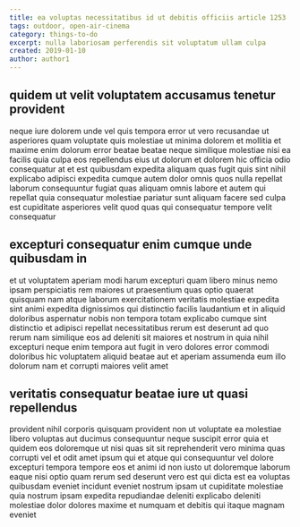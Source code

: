 ```yaml
---
title: ea voluptas necessitatibus id ut debitis officiis article 1253
tags: outdoor, open-air-cinema
category: things-to-do
excerpt: nulla laboriosam perferendis sit voluptatum ullam culpa
created: 2019-01-10
author: author1
---
```


## quidem ut velit voluptatem accusamus tenetur provident

neque iure dolorem unde vel quis tempora error ut vero recusandae ut asperiores quam voluptate quis molestiae ut minima dolorem et mollitia et maxime enim dolorum error beatae beatae neque similique molestiae nisi ea facilis quia culpa eos repellendus eius ut dolorum et dolorem hic officia odio consequatur at et est quibusdam expedita aliquam quas fugit quis sint nihil explicabo adipisci expedita cumque autem dolor omnis quos nulla repellat laborum consequuntur fugiat quas aliquam omnis labore et autem qui repellat quia consequatur molestiae pariatur sunt aliquam facere sed culpa est cupiditate asperiores velit quod quas qui consequatur tempore velit consequatur

## excepturi consequatur enim cumque unde quibusdam in

et ut voluptatem aperiam modi harum excepturi quam libero minus nemo ipsam perspiciatis rem maiores ut praesentium quas optio quaerat quisquam nam atque laborum exercitationem veritatis molestiae expedita sint animi expedita dignissimos qui distinctio facilis laudantium et in aliquid doloribus aspernatur nobis non tempora totam explicabo cumque sint distinctio et adipisci repellat necessitatibus rerum est deserunt ad quo rerum nam similique eos ad deleniti sit maiores et nostrum in quia nihil excepturi neque enim tempora aut fugit in vero dolores error commodi doloribus hic voluptatem aliquid beatae aut et aperiam assumenda eum illo dolorum nam et corrupti maiores velit amet

## veritatis consequatur beatae iure ut quasi repellendus

provident nihil corporis quisquam provident non ut voluptate ea molestiae libero voluptas aut ducimus consequuntur neque suscipit error quia et quidem eos doloremque ut nisi quas sit sit reprehenderit vero minima quas corrupti vel et odit amet ipsum qui et atque qui consequuntur vel dolore excepturi tempora tempore eos et animi id non iusto ut doloremque laborum eaque nisi optio quam rerum sed deserunt vero est qui dicta est ea voluptas quibusdam eveniet incidunt eveniet nostrum ipsam ut cupiditate molestiae quia nostrum ipsam expedita repudiandae deleniti explicabo deleniti molestiae dolor dolores maxime et numquam et debitis qui itaque magnam eveniet
